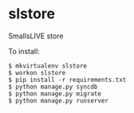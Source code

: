 slstore
=======

SmallsLIVE store

To install:

```
$ mkvirtualenv slstore
$ workon slstore
$ pip install -r requirements.txt
$ python manage.py syncdb
$ python manage.py migrate
$ python manage.py runserver
```